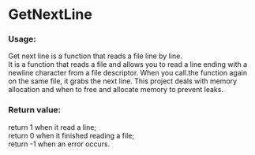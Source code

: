 # GetNextLine

### Usage:
  Get next line is a function that reads a file line by line.  
  It is a function that reads a file and allows you to read a line ending with a newline character from a file descriptor.       When you call.the function again on the same file, it grabs the next line. This project deals with memory allocation and       when to free and allocate memory to prevent leaks.  

### Return value:
  return 1 when it read a line;  
  return 0 when it finished reading a file;  
  return -1 when an error occurs.  

